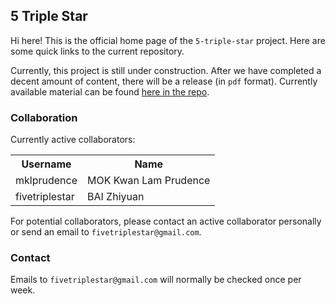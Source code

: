 ## 5 Triple Star

Hi here! This is the official home page of the `5-triple-star` project. Here are some quick links to the current repository.

Currently, this project is still under construction. After we have completed a decent amount of content, there will be a release (in `pdf` format). Currently available material can be found [here in the repo](https://github.com/mklprudence/5-triple-star).

### Collaboration

Currently active collaborators:

<table>
    <tr>
        <th>Username</th>
        <th>Name</th>
    </tr>
    <tr>
        <td>mklprudence</td>
        <td>MOK Kwan Lam Prudence</td>
    </tr>
    <tr>
        <td>fivetriplestar</td>
        <td>BAI Zhiyuan</td>
    </tr>
</table>

For potential collaborators, please contact an active collaborator personally or send an email to `fivetriplestar@gmail.com`.

### Contact

Emails to `fivetriplestar@gmail.com` will normally be checked once per week.
